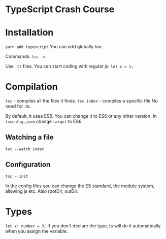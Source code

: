# TypeScript Crash Course

# Installation

`yarn add typescript`
You can add globally too.

Commands:
`tsc -v`

Use `.ts` files.
You can start coding with regular js:
`let x = 1;`

# Compilation

`tsc` - compiles all the files it finds.
`tsc index` - compiles a specific file
No need for .ts.

By default, it uses ES5. You can change it to ES6 or any other version.
In `tsconfig.json` change `target` to ES6.

## Watching a file

`tsc --watch index`

## Configuration

`tsc --init`

In the config files you can change the ES standard, the module system, allowing js etc.
Also rootDir, outDir.

# Types

`let x: number = 3;`
If you don't declare the type, ts will do it automatically when you assign the variable.
